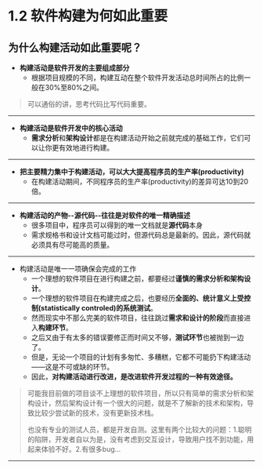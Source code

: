 # 1.2 软件构建为何如此重要

## 为什么构建活动如此重要呢？

* **构建活动是软件开发的主要组成部分**
  * 根据项目规模的不同，构建互动在整个软件开发活动总时间所占的比例一般在30%至80%之间。

> 可以通俗的讲，思考代码比写代码重要。

---

* **构建活动是软件开发中的核心活动**
  * **需求分析**和**架构设计**都是在构建活动开始之前就完成的基础工作，它们可以让你更有效地进行构建。

---

* **把主要精力集中于构建活动，可以大大提高程序员的生产率\(productivity\)**
  * 在构建活动期间，不同程序员的生产率\(productivity\)的差异可达10到20倍。

---

* **构建活动的产物--源代码--往往是对软件的唯一精确描述**
  * 很多项目中，程序员可以得到的唯一文档就是**源代码**本身
  * 需求规格书和设计文档可能过时，但源代码总是最新的。因此，源代码就必须具有尽可能高的质量。

---

* 构建活动是唯一一项确保会完成的工作
  * 一个理想的软件项目在进行构建之前，都要经过**谨慎的需求分析和架构设计**。
  * 一个理想的软件项目在构建完成之后，也要经历**全面的、统计意义上受控制\(statistically controled\)**的**系统测试**。
  * 然而现实中不那么完美的软件项目，往往跳过**需求和设计的阶段**而直接进入**构建环节**。
  * 之后又由于有太多的错误要修正而时间又不够，**测试环节**也被抛到一边了。
  * 但是，无论一个项目的计划有多匆忙、多糟糕，它都不可能扔下构建活动——这是不可或缺的环节。
  * 因此，**对构建活动进行改进，是改进软件开发过程的一种有效途径。**

> 可能我目前做的项目谈不上理想的软件项目，所以只有简单的需求分析和架构设计，然后架构设计有一个很大的问题，就是不了解新的技术和架构，导致比较少尝试新的技术，没有更新技术栈。
>
> 也没有专业的测试人员，都是开发自测。这里有两个比较大的问题：1.聪明的陷阱，开发者自以为是，没有考虑到交互设计，导致用户找不到功能，用起来体验不好。2.有很多bug...

---



